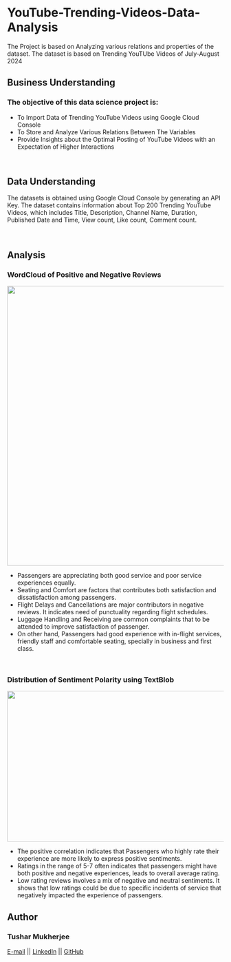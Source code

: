 # YouTube-Trending-Videos-Data-Analysis
The Project is based on Analyzing various relations and properties of the dataset. The dataset is based on Trending YouTUbe Videos of July-August 2024

## Business Understanding
### The objective of this data science project is:
<ul>
  <li>To Import Data of Trending YouTube Videos using Google Cloud Console</li>
  <li>To Store and Analyze Various Relations Between The Variables </li>
  <li>Provide Insights about the Optimal Posting of YouTube Videos with an Expectation of Higher Interactions</li>
</ul>

<br>

## Data Understanding
 The datasets is obtained using Google Cloud Console by generating an API Key. The dataset contains information about Top 200 Trending YouTube Videos, which includes Title, Description, Channel Name, Duration, Published Date and Time, View count, Like count, Comment count.

<br>

## Analysis
### WordCloud of Positive and Negative Reviews
<img src="BA_Analysis(2).png" width="550" height="650">
<ul>
  <li>Passengers are appreciating both good service and poor service experiences equally.</li>
  <li>Seating and Comfort are factors that contributes both satisfaction and dissatisfaction among passengers.</li>
  <li>Flight Delays and Cancellations are major contributors in negative reviews. It indicates need of punctuality regarding flight schedules.</li>
  <li>Luggage Handling and Receiving are common complaints that to be attended to improve satisfaction of passenger.</li>
  <li>On other hand, Passengers had good experience with in-flight services, friendly staff and comfortable seating, specially in business and first class.</li>
</ul>

<br>

### Distribution of Sentiment Polarity using TextBlob
<img src='BA_Analysis(1).png' width="550" height="350">
<ul>
	<li>The positive correlation indicates that Passengers who highly rate their experience are more likely to express positive sentiments.</li>
	<li>Ratings in the range of 5-7 often indicates that passengers might have both positive and negative experiences, leads to overall average rating.</li>
	<li>Low rating reviews involves a mix of negative and neutral sentiments. It shows that low ratings could be due to specific incidents of service that negatively impacted the experience of passengers.</li>
</ul> 

## Author
### Tushar Mukherjee 

<a href="mailto: mukherjeetushar78@gmail.com">E-mail</a> || <a href="https://www.linkedin.com/in/tushar-mukherjee-b8516028a">LinkedIn</a> || <a href="https://github.com/GocoVoid">GitHub</a>
